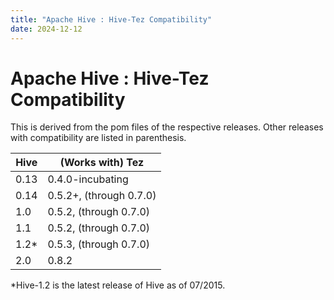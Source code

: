 ```yaml
---
title: "Apache Hive : Hive-Tez Compatibility"
date: 2024-12-12
---
```










# Apache Hive : Hive-Tez Compatibility






This is derived from the pom files of the respective releases. Other releases with compatibility are listed in parenthesis.



| Hive | (Works with) Tez |
| --- | --- |
| 0.13 | 0.4.0-incubating |
| 0.14 | 0.5.2+, (through 0.7.0) |
| 1.0 | 0.5.2, (through 0.7.0) |
| 1.1 | 0.5.2, (through 0.7.0) |
| 1.2* | 0.5.3, (through 0.7.0) |
| 2.0 | 0.8.2 |

*Hive-1.2 is the latest release of Hive as of 07/2015.



 

 

